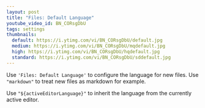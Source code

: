 ```yaml
---
layout: post
title: "Files: Default Language"
youtube_video_id: BN_CORsgDbU
tags: settings
thumbnails:
  default: https://i.ytimg.com/vi/BN_CORsgDbU/default.jpg
  medium: https://i.ytimg.com/vi/BN_CORsgDbU/mqdefault.jpg
  high: https://i.ytimg.com/vi/BN_CORsgDbU/hqdefault.jpg
  standard: https://i.ytimg.com/vi/BN_CORsgDbU/sddefault.jpg
---
```


Use `'Files: Default Language'` to configure the language for new files. Use `"markdown"` to treat new files as markdown for example.

Use `"${activeEditorLanguage}"` to inherit the language from the currently active editor.

